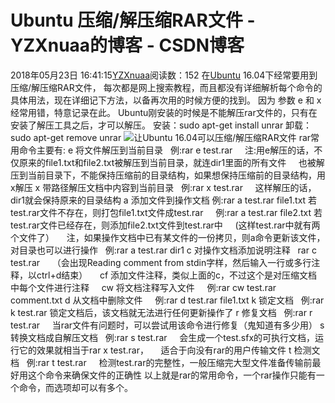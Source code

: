 # Ubuntu 压缩/解压缩RAR文件 - YZXnuaa的博客 - CSDN博客
2018年05月23日 16:41:15[YZXnuaa](https://me.csdn.net/YZXnuaa)阅读数：152
在[Ubuntu](http://www.linuxidc.com/topicnews.aspx?tid=2) 16.04下经常要用到压缩/解压缩RAR文件， 每次都是网上搜索教程，而且都没有详细解析每个命令的具体用法，现在详细记下方法，以备再次用的时候方便的找到。
因为 参数 e 和 x 经常用错，特意记录在此。
Ubuntu刚安装的时候是不能解压rar文件的，只有在安装了解压工具之后，才可以解压。
安装：sudo apt-get install unrar
卸载：sudo apt-get remove unrar
![让Ubuntu 16.04可以压缩/解压缩RAR文件](https://www.linuxidc.com/upload/2017_03/17030815332909.png)
rar常用命令主要有:
e 将文件解压到当前目录
  例:rar e test.rar
    注:用e解压的话，不仅原来的file1.txt和file2.txt被解压到当前目录，就连dir1里面的所有文件
    也被解压到当前目录下，不能保持压缩前的目录结构，如果想保持压缩前的目录结构，用x解压
x 带路径解压文档中内容到当前目录
  例:rar x test.rar
    这样解压的话，dir1就会保持原来的目录结构
a 添加文件到操作文档
例:rar a test.rar file1.txt 若test.rar文件不存在，则打包file1.txt文件成test.rar
    例:rar a test.rar file2.txt 若test.rar文件已经存在，则添加file2.txt文件到test.rar中
    (这样test.rar中就有两个文件了）
    注，如果操作文档中已有某文件的一份拷贝，则a命令更新该文件，对目录也可以进行操作
  例:rar a test.rar dir1
c 对操作文档添加说明注释
  rar c test.rar
    （会出现Reading comment from stdin字样，然后输入一行或多行注释，以ctrl+d结束）
    cf 添加文件注释，类似上面的c，不过这个是对压缩文档中每个文件进行注释
    cw 将文档注释写入文件
    例:rar cw test.rar comment.txt
d 从文档中删除文件
    例:rar d test.rar file1.txt
k 锁定文档
  例:rar k test.rar 锁定文档后，该文档就无法进行任何更新操作了
r 修复文档
  例:rar r test.rar
    当rar文件有问题时，可以尝试用该命令进行修复（鬼知道有多少用）
s 转换文档成自解压文档
  例:rar s test.rar
    会生成一个test.sfx的可执行文档，运行它的效果就相当于rar x test.rar，
    适合于向没有rar的用户传输文件
t 检测文档
  例:rar t test.rar
    检测test.rar的完整性，一般压缩完大型文件准备传输前最好用这个命令来确保文件的正确性
以上就是rar的常用命令，一个rar操作只能有一个命令，而选项却可以有多个。
